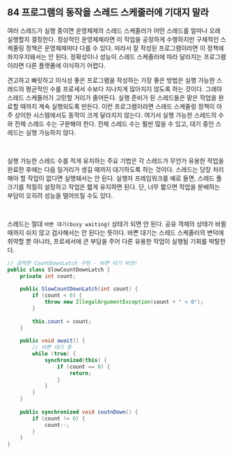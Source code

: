 ## 84 프로그램의 동작을 스레드 스케줄러에 기대지 말라

여러 스레드가 실행 중이면 운영체제의 스레드 스케줄러가 어떤 스레드를 얼마나 오래 실행할지 결정한다. 정상적인 운영체제라면 이 작업을 공정하게 수행하지만 구체적인 스케줄링 정책은 운영체제마다 다를 수 있다. 따라서 잘 작성된 프로그램이라면 이 정책에 좌지우지돼서는 안 된다. 정확성이나 성능이 스레드 스케줄러에 따라 달라지는 프로그램이라면 다른 플랫폼에 이식하기 어렵다.

견고하고 빠릿하고 이식성 좋은 프로그램을 작성하는 가장 좋은 방법은 실행 가능한 스레드의 평균적인 수를 프로세서 수보다 지나치게 많아지지 않도록 하는 것이다. 그래야 스레드 스케줄러가 고민할 거리가 줄어든다. 실행 준비가 된 스레드들은 맡은 작업을 완료할 때까지 계속 실행되도록 만든다. 이런 프로그램이라면 스레드 스케줄링 정책이 아주 상이한 시스템에서도 동작이 크게 달라지지 않는다. 여기서 실행 가능한 스레드의 수와 전체 스레드 수는 구분해야 한다. 전체 스레드 수는 훨씬 많을 수 있고, 대기 중인 스레드는 실행 가능하지 않다.

<br />

실행 가능한 스레드 수를 적게 유지하는 주요 기법은 각 스레드가 무언가 유용한 작업을 완료한 후에는 다음 일거리가 생길 때까지 대기하도록 하는 것이다. 스레드는 당장 처리해야 할 작업이 없다면 실행돼서는 안 된다. 실행자 프레임워크를 예로 들면, 스레드 풀 크기를 적절히 설정하고 작업은 짧게 유지하면 된다. 단, 너무 짧으면 작업을 분배하는 부담이 오히려 성능을 떨어뜨릴 수도 있다.

<br />

스레드는 절대 `바쁜 대기(busy waiting)` 상태가 되면 안 된다. 공유 객체의 상태가 바뀔 때까지 쉬지 않고 검사해서는 안 된다는 뜻이다. 바쁜 대기는 스레드 스케줄러의 변덕에 취약할 뿐 아니라, 프로세서에 큰 부담을 주어 다른 유용한 작업이 실행될 기회를 박탈한다.

```java
// 끔찍한 CountDownLatch 구현 - 바쁜 대기 버전!
public class SlowCountDownLatch {
    private int count;
    
    public SlowCountDownLatch(int count) {
        if (count < 0) {
            throw new IllegalArgumentException(count + " < 0");
        }
        
        this.count = count;
    }
    
    public void await() {
        // 바쁜 대기 중
        while (true) {
            synchronized(this) {
                if (count == 0) {
                    return;
                }
            }
        }
    }
    
    public synchronized void coutnDown() {
        if (count != 0) {
            count--;
        }
    }
}
```

